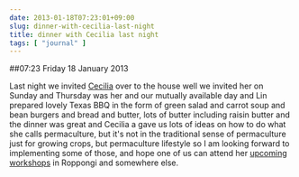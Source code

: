 ```yaml
---
date: 2013-01-18T07:23:01+09:00
slug: dinner-with-cecilia-last-night
title: dinner with Cecilia last night
tags: [ "journal" ]
---
```


##07:23 Friday 18 January 2013

Last night we invited [Cecilia](http://balconyofdreams.blogspot.jp/) over to the house well we invited her on Sunday and Thursday was her and our mutually available day and Lin prepared lovely Texas BBQ in the form of green salad and carrot soup and bean burgers and bread and butter, lots of butter including raisin butter and the dinner was great and Cecilia a gave us lots of ideas on how to do what she calls permaculture, but it's not in the traditional sense of permaculture just for growing crops, but permaculture lifestyle so I am looking forward to implementing some of those, and hope one of us can attend her [upcoming workshops](http://balconyofdreams.blogspot.jp/2013/01/the-organising-fairies-how-permaculture.html) in Roppongi and somewhere else.
